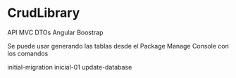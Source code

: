 # CrudLibrary
API MVC DTOs Angular Boostrap

Se puede usar generando las tablas desde el Package Manage Console
con los comandos 

initial-migration inicial-01
update-database


